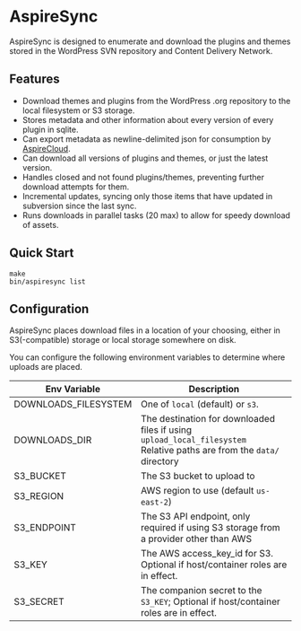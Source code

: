 # AspireSync

AspireSync is designed to enumerate and download the plugins and themes stored in the WordPress SVN repository and Content Delivery Network.

## Features

* Download themes and plugins from the WordPress .org repository to the local filesystem or S3 storage.
* Stores metadata and other information about every version of every plugin in sqlite.
* Can export metadata as newline-delimited json for consumption by [AspireCloud](https://github.com/aspiresync/AspireCloud). 
* Can download all versions of plugins and themes, or just the latest version.
* Handles closed and not found plugins/themes, preventing further download attempts for them.
* Incremental updates, syncing only those items that have updated in subversion since the last sync.
* Runs downloads in parallel tasks (20 max) to allow for speedy download of assets.

## Quick Start

```shell
make
bin/aspiresync list
```

## Configuration

AspireSync places download files in a location of your choosing, either in S3(-compatible) storage or local storage somewhere on disk.

You can configure the following environment variables to determine where uploads are placed.

| Env Variable         | Description                                                                                                              |
|----------------------|--------------------------------------------------------------------------------------------------------------------------|
| DOWNLOADS_FILESYSTEM | One of `local` (default) or `s3`.                                                                                        |
| DOWNLOADS_DIR        | The destination for downloaded files if using `upload_local_filesystem`<br>Relative paths are from the `data/` directory |
| S3_BUCKET            | The S3 bucket to upload to                                                                                               |                                                                                                                                   
| S3_REGION            | AWS region to use (default `us-east-2`)                                                                                  |
| S3_ENDPOINT          | The S3 API endpoint, only required if using S3 storage from a provider other than AWS                                    |
| S3_KEY               | The AWS access_key_id for S3.  Optional if host/container roles are in effect.                                           |
| S3_SECRET            | The companion secret to the `S3_KEY`;   Optional if host/container roles are in effect.                                  |

